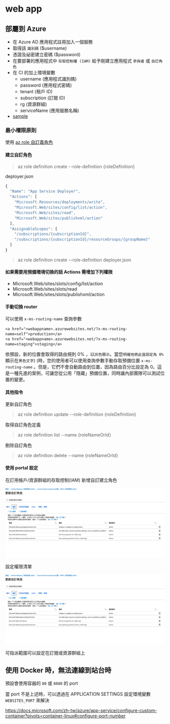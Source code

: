 # web app

## 部屬到 Azure

* 在 Azure AD 應用程式註冊加入一個服務
* 取得該 `識別碼` \($username\)
* 憑證及祕密建立密碼 \($password\)
* 在要部署的應用程式中 `存取控制權 (IAM)` 給予剛建立應用程式 `參與者` 或 `自訂角色`
* 在 CI 的加上環境變數
  * username \(應用程式識別碼\)
  * password \(應用程式密碼\)
  * tenant \(租戶 ID\)
  * subscription \(訂閱 ID\)
  * rg \(資源群組\)
  * serviceName \(應用服務名稱\)
* [sample](https://gitlab.com/weitingTW/azure-deploy/)

### 最小權限原則

使用 [az role 自訂義角色](https://docs.microsoft.com/zh-tw/azure/role-based-access-control/custom-roles-cli)

#### 建立自訂角色

> az role definition create --role-definition {roleDefinition}

deployer.json

```javascript
{
  "Name": "App Service Deployer",
  "Actions": [
    "Microsoft.Resources/deployments/write",
    "Microsoft.Web/sites/config/list/action",
    "Microsoft.Web/sites/read",
    "Microsoft.Web/sites/publishxml/action"
  ],
  "AssignableScopes": [
    "/subscriptions/{subscriptionId}",
    "/subscriptions/{subscriptionId}/resourceGroups/{groupName}"
  ]
}
```

> az role definition create --role-definition deployer.json

#### 如果需要用預備環境切換的話 Actions 需增加下列權限

* Microsoft.Web/sites/slots/config/list/action
* Microsoft.Web/sites/slots/read
* Microsoft.Web/sites/slots/publishxml/action

#### 手動切換 router

可以使用 `x-ms-routing-name` 查詢參數

```markup
<a href="<webappname>.azurewebsites.net/?x-ms-routing-name=self">production</a>
<a href="<webappname>.azurewebsites.net/?x-ms-routing-name=staging">staging</a>
```

依預設，新的位置會取得的路由規則 0% ，以`灰色顯示`。當您`明確地將此值設定為 0%` 顯示在`黑色文字`\) \(時，您的使用者可以使用查詢參數手動存取預備位置 `x-ms-routing-name` 。但是，它們不會自動路由到位置，因為路由百分比設定為 0。這是一種先進的案例，可讓您從公用「隱藏」預備位置，同時讓內部團隊可以測試位置的變更。

#### 其他指令

更新自訂角色

> az role definition update --role-definition {roleDefinition}

取得自訂角色定義

> az role definition list --name {roleNameOrId}

刪除自訂角色

> az role definition delete --name {roleNameOrId}

#### 使用 portal 設定

在訂用帳戶/資源群組的存取控制\(IAM\) 新增自訂建立角色

![add](../../.gitbook/assets/020C9443-E57E-459E-95C5-113ADEB38B11.png)

設定權限清單

![list](../../.gitbook/assets/020C9443-E57E-459E-95C5-113ADEB38B11.png)

可指派範圍可以設定在訂閱或資源群組上



## 使用 Docker 時，無法連線到站台時

預設會使用容器的 `80` 或 `8080` 的 port

當 port 不是上述時，可以透過在 APPLICATION SETTINGS 設定環境變數 `WEBSITES_PORT` 來解決

<https://docs.microsoft.com/zh-tw/azure/app-service/configure-custom-container?pivots=container-linux#configure-port-number>
